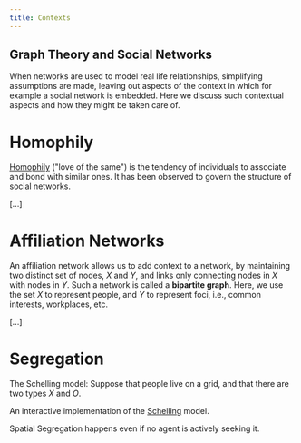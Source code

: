 ```yaml
---
title: Contexts
---
```


## Graph Theory and Social Networks

When networks are used to model real life relationships, simplifying
assumptions are made, leaving out aspects of the context in which for
example a social network is embedded.  Here we discuss such contextual
aspects and how they might be taken care of.

# Homophily

[Homophily] ("love of the same") is the tendency of individuals to
associate and bond with similar ones.  It has been observed to govern
the structure of social networks.

[...]

# Affiliation Networks

An affiliation network allows us to add context to a network, by
maintaining two distinct set of nodes, $X$ and $Y$,
and links only connecting nodes in $X$ with nodes in $Y$.
Such a network is called a **bipartite graph**.
Here, we use the set $X$ to represent people,
and $Y$ to represent foci, i.e., common interests, workplaces, etc.

[...]

# Segregation

The Schelling model: Suppose that people live on a grid,
and that there are two types $X$ and $O$.

An interactive implementation of the [Schelling] model.

Spatial Segregation happens even if no agent is actively seeking it.


[homophily]: https://en.wikipedia.org/wiki/Homophily
[schelling]: http://www.jeromecukier.net/projects/models/segregate.html

